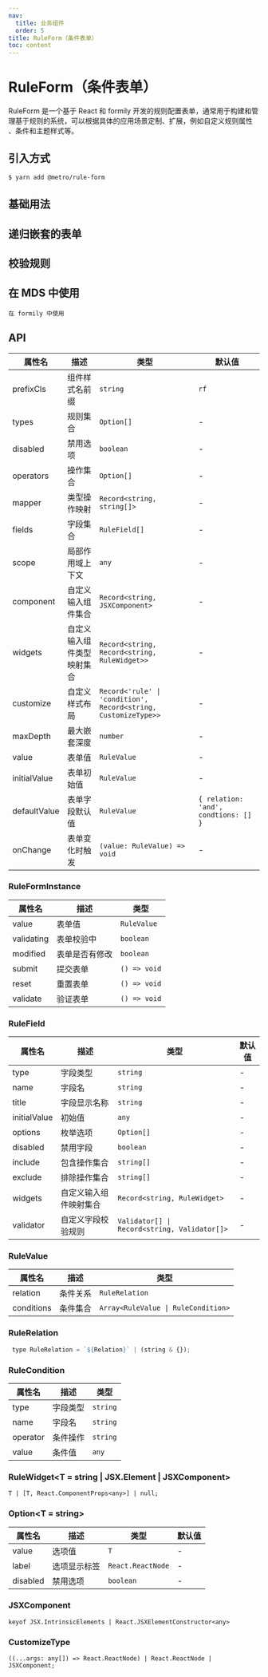 ```yaml
---
nav:
  title: 业务组件
  order: 5
title: RuleForm（条件表单）
toc: content
---
```


# RuleForm（条件表单）

RuleForm 是一个基于 React 和 formily 开发的规则配置表单，通常用于构建和管理基于规则的系统，可以根据具体的应用场景定制、扩展，例如自定义规则属性 、条件和主题样式等。

## 引入方式

```bash
$ yarn add @metro/rule-form
```

## 基础用法

<code src="./demos/basic.tsx"></code>

## 递归嵌套的表单

<code src="./demos/max-depth.tsx"></code>

## 校验规则

<code src="./demos/validator.tsx"></code>

## 在 MDS 中使用

<code src="./demos/customize.tsx"></code>

<code src="./demos/metro.tsx"></code>

<code src="./demos/formily.tsx" debug>在 formily 中使用</code>

## API

| 属性名       | 描述                       | 类型                                                           | 默认值                               |
| ------------ | -------------------------- | -------------------------------------------------------------- | ------------------------------------ |
| prefixCls    | 组件样式名前缀             | `string`                                                       | `rf`                                 |
| types        | 规则集合                   | `Option[]`                                                     | -                                    |
| disabled     | 禁用选项                   | `boolean`                                                      | -                                    |
| operators    | 操作集合                   | `Option[]`                                                     | -                                    |
| mapper       | 类型操作映射               | `Record<string, string[]>`                                     | -                                    |
| fields       | 字段集合                   | `RuleField[]`                                                  | -                                    |
| scope        | 局部作用域上下文           | `any`                                                          | -                                    |
| component    | 自定义输入组件集合         | `Record<string, JSXComponent>`                                 | -                                    |
| widgets      | 自定义输入组件类型映射集合 | `Record<string, Record<string, RuleWidget>>`                   | -                                    |
| customize    | 自定义样式布局             | `Record<'rule' \| 'condition', Record<string, CustomizeType>>` | -                                    |
| maxDepth     | 最大嵌套深度               | `number`                                                       | -                                    |
| value        | 表单值                     | `RuleValue`                                                    | -                                    |
| initialValue | 表单初始值                 | `RuleValue`                                                    | -                                    |
| defaultValue | 表单字段默认值             | `RuleValue`                                                    | `{ relation: 'and', condtions: [] }` |
| onChange     | 表单变化时触发             | `(value: RuleValue) => void`                                   | -                                    |

### RuleFormInstance

| 属性名     | 描述           | 类型         |
| ---------- | -------------- | ------------ |
| value      | 表单值         | `RuleValue`  |
| validating | 表单校验中     | `boolean`    |
| modified   | 表单是否有修改 | `boolean`    |
| submit     | 提交表单       | `() => void` |
| reset      | 重置表单       | `() => void` |
| validate   | 验证表单       | `() => void` |

### RuleField

| 属性名       | 描述                   | 类型                                         | 默认值 |
| ------------ | ---------------------- | -------------------------------------------- | ------ |
| type         | 字段类型               | `string`                                     | -      |
| name         | 字段名                 | `string`                                     | -      |
| title        | 字段显示名称           | `string`                                     | -      |
| initialValue | 初始值                 | `any`                                        | -      |
| options      | 枚举选项               | `Option[]`                                   | -      |
| disabled     | 禁用字段               | `boolean`                                    | -      |
| include      | 包含操作集合           | `string[]`                                   | -      |
| exclude      | 排除操作集合           | `string[]`                                   | -      |
| widgets      | 自定义输入组件映射集合 | `Record<string, RuleWidget>`                 | -      |
| validator    | 自定义字段校验规则     | `Validator[] \| Record<string, Validator[]>` | -      |

### RuleValue

| 属性名     | 描述     | 类型                                |
| ---------- | -------- | ----------------------------------- |
| relation   | 条件关系 | `RuleRelation`                      |
| conditions | 条件集合 | `Array<RuleValue \| RuleCondition>` |

### RuleRelation

```js
 type RuleRelation = `${Relation}` | (string & {});
```

### RuleCondition

| 属性名   | 描述     | 类型     |
| -------- | -------- | -------- |
| type     | 字段类型 | `string` |
| name     | 字段名   | `string` |
| operator | 条件操作 | `string` |
| value    | 条件值   | `any`    |

### RuleWidget<T = string | JSX.Element | JSXComponent>

```tsx | pure
T | [T, React.ComponentProps<any>] | null;
```

### Option<T = string>

| 属性名   | 描述         | 类型              | 默认值 |
| -------- | ------------ | ----------------- | ------ |
| value    | 选项值       | `T`               | -      |
| label    | 选项显示标签 | `React.ReactNode` | -      |
| disabled | 禁用选项     | `boolean`         | -      |

### JSXComponent

```tsx | pure
keyof JSX.IntrinsicElements | React.JSXElementConstructor<any>
```

### CustomizeType

```tsx | pure
((...args: any[]) => React.ReactNode) | React.ReactNode | JSXComponent;
```

